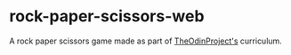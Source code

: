 # rock-paper-scissors-web
A rock paper scissors game made as part of [TheOdinProject's](https://github.com/TheOdinProject/) curriculum.
